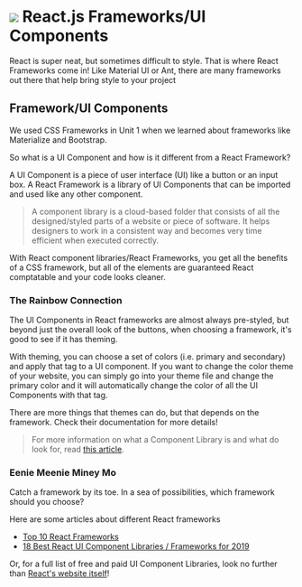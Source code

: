 # ![](https://ga-dash.s3.amazonaws.com/production/assets/logo-9f88ae6c9c3871690e33280fcf557f33.png) React.js Frameworks/UI Components


React is super neat, but sometimes difficult to style. That is where React Frameworks come in! 
Like Material UI or Ant, there are many frameworks out there that help bring style to your project     

## Framework/UI Components

We used CSS Frameworks in Unit 1 when we learned about frameworks like Materialize and Bootstrap. 

So what is a UI Component and how is it different from a React Framework? 

A UI Component is a piece of user interface (UI) like a button or an input box. A React Framework 
is a library of UI Components that can be imported and used like any other component.

> A component library is a cloud-based folder that consists of all the designed/styled parts of 
> a website or piece of software. It helps designers to work in a consistent way and becomes 
> very time efficient when executed correctly.

With React component libraries/React Frameworks, you get all the benefits of a CSS framework, 
but all of the elements are guaranteed React comptatable and your code looks cleaner. 

### The Rainbow Connection

The UI Components in React frameworks are almost always pre-styled, but beyond just the overall 
look of the buttons, when choosing a framework, it's good to see if it has theming. 

With theming, you can choose a set of colors (i.e. primary and secondary) and apply that tag 
to a UI component. If you want to change the color theme of your website, you can simply go into 
your theme file and change the primary color and it will automatically change the color of all the 
UI Components with that tag.

There are more things that themes can do, but that depends on the framework. 
Check their documentation for more details!

> For more information on what a Component Library is and what do look for, 
read [this article](https://medium.com/@timurcatakli/why-should-you-use-a-react-component-library-for-your-project-aa530a05e038).


### Eenie Meenie Miney Mo


Catch a framework by its toe. In a sea of possibilities, which framework should you choose?

Here are some articles about different React frameworks
* [Top 10 React Frameworks](https://ourcodeworld.com/articles/read/497/top-10-best-ui-frameworks-for-reactjs) 
* [18 Best React UI Component Libraries / Frameworks for 2019](https://www.codeinwp.com/blog/react-ui-component-libraries-frameworks/)

Or, for a full list of free and paid UI Component Libraries, look no further than 
[React's website itself](https://reactjs.org/community/ui-components.html)!

